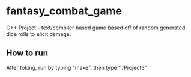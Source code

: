 # fantasy_combat_game
C++ Project - text/compiler based game based off of random generated dice rolls to elicit damage.

## How to run
After foking, run by typing "make", then type "./Project3"
